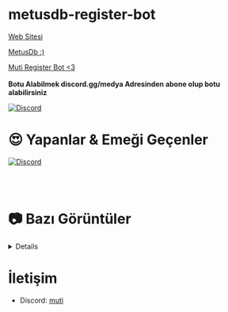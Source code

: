 # metusdb-register-bot

<a href="https://metehanstudio.com/">Web Sitesi</a><br>

<a href="https://www.npmjs.com/package/metusbase">MetusDb :)</a><br>

<a href="https://discord.com/users/1179280051443867728">Muti Register Bot <3</a>
<br><br>
<strong>Botu Alabilmek discord.gg/medya Adresinden abone olup botu alabilirsiniz</strong>
<br>

[![Discord](https://api.weblutions.com/discord/invite/medya/)](https://discord.gg/medya)
# 😍 Yapanlar & Emeği Geçenler
 [![Discord](https://lanyard.cnrad.dev/api/1179280051443867728)](https://discord.com/users/1179280051443867728)<br>


<br> </br>


# 📷 Bazı Görüntüler
<details>
<img width="754" height="498" alt="Ekran Resmi 2025-07-19 00 08 14" src="https://github.com/user-attachments/assets/422016d4-3c26-4704-a583-3a658cf3bdb2" />
<img width="715" height="570" alt="Ekran Resmi 2025-07-19 00 09 28" src="https://github.com/user-attachments/assets/6efc7294-8826-40e8-b9ed-ea3d4bb38d2b" />
<img width="834" height="547" alt="Ekran Resmi 2025-07-19 00 09 08" src="https://github.com/user-attachments/assets/15c5dcce-8e84-42e6-9501-dffa68efb2ce" />
<img width="647" height="194" alt="Ekran Resmi 2025-07-19 00 08 27" src="https://github.com/user-attachments/assets/c0c76d5e-8508-4e37-8ea4-3514e0560d8b" />
<img width="682" height="229" alt="Ekran Resmi 2025-07-19 00 08 40" src="https://github.com/user-attachments/assets/41225bd6-f3ed-4411-8f42-3d2d5e278516" />
<img width="510" height="195" alt="Ekran Resmi 2025-07-19 00 08 53" src="https://github.com/user-attachments/assets/6a1e049a-3fc5-4b2c-a6e7-5d860f4db87e" />
<img width="1096" height="548" alt="Ekran Resmi 2025-07-19 00 13 20" src="https://github.com/user-attachments/assets/fcd88418-d774-4c30-8ad7-f9a901a7f322" />



</details>

# İletişim
- Discord: [muti](https://discord.com/users/1179280051443867728)

